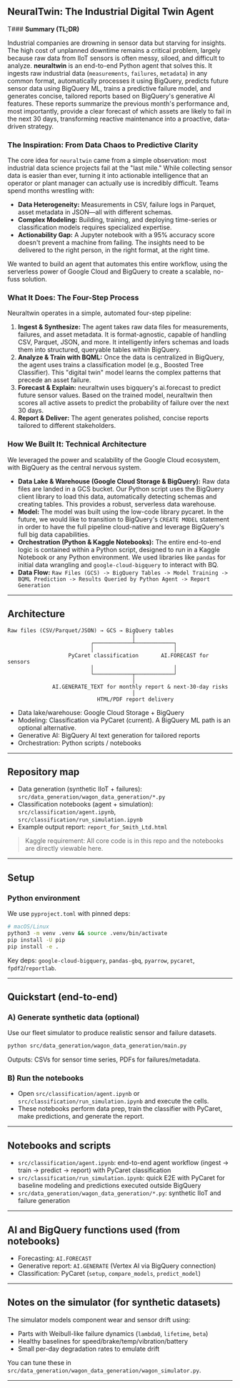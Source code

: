 ## NeuralTwin: The Industrial Digital Twin Agent

T### **Summary (TL;DR)**

Industrial companies are drowning in sensor data but starving for insights. The high cost of unplanned downtime remains a critical problem, largely because raw data from IIoT sensors is often messy, siloed, and difficult to analyze. **neuraltwin** is an end-to-end Python agent that solves this. It ingests raw industrial data (`measurements`, `failures`, `metadata`) in any common format, automatically processes it using BigQuery, predicts future sensor data using BigQuery ML, trains a predictive failure model, and generates concise, tailored reports based on BigQuery's generative AI features. These reports summarize the previous month's performance and, most importantly, provide a clear forecast of which assets are likely to fail in the next 30 days, transforming reactive maintenance into a proactive, data-driven strategy.

### **The Inspiration: From Data Chaos to Predictive Clarity**

The core idea for `neuraltwin` came from a simple observation: most industrial data science projects fail at the "last mile." While collecting sensor data is easier than ever, turning it into actionable intelligence that an operator or plant manager can actually use is incredibly difficult. Teams spend months wrestling with:
*   **Data Heterogeneity:** Measurements in CSV, failure logs in Parquet, asset metadata in JSON—all with different schemas.
*   **Complex Modeling:** Building, training, and deploying time-series or classification models requires specialized expertise.
*   **Actionability Gap:** A Jupyter notebook with a 95% accuracy score doesn't prevent a machine from failing. The insights need to be delivered to the right person, in the right format, at the right time.

We wanted to build an agent that automates this entire workflow, using the serverless power of Google Cloud and BigQuery to create a scalable, no-fuss solution.

### **What It Does: The Four-Step Process**

Neuraltwin operates in a simple, automated four-step pipeline:

1.  **Ingest & Synthesize:** The agent takes raw data files for measurements, failures, and asset metadata. It is format-agnostic, capable of handling CSV, Parquet, JSON, and more. It intelligently infers schemas and loads them into structured, queryable tables within BigQuery.
2.  **Analyze & Train with BQML:** Once the data is centralized in BigQuery, the agent uses trains a classification model (e.g., Boosted Tree Classifier). This "digital twin" model learns the complex patterns that precede an asset failure.
3.  **Forecast & Explain:** neuraltwin uses bigquery's ai.forecast to predict future sensor values. Based on the trained model, neuraltwin then scores all active assets to predict the probability of failure over the next 30 days.
4.  **Report & Deliver:** The agent generates polished, concise reports tailored to different stakeholders.

### **How We Built It: Technical Architecture**

We leveraged the power and scalability of the Google Cloud ecosystem, with BigQuery as the central nervous system.

*   **Data Lake & Warehouse (Google Cloud Storage & BigQuery):** Raw data files are landed in a GCS bucket. Our Python script uses the BigQuery client library to load this data, automatically detecting schemas and creating tables. This provides a robust, serverless data warehouse.
*   **Model:** The model was built using the low-code library pycaret. In the future, we would like to transition to BigQuery's  `CREATE MODEL` statement in order to have the full pipeline cloud-native and leverage BigQuery's full big data capabilities.
*   **Orchestration (Python & Kaggle Notebooks):** The entire end-to-end logic is contained within a Python script, designed to run in a Kaggle Notebook or any Python environment. We used libraries like `pandas` for initial data wrangling and `google-cloud-bigquery` to interact with BQ.
*   **Data Flow:**
    `Raw Files (GCS) -> BigQuery Tables -> Model Training -> BQML Prediction -> Results Queried by Python Agent -> Report Generation`

---

## Architecture
```
Raw files (CSV/Parquet/JSON) → GCS → BigQuery tables
                                       │
                          ┌────────────┴────────────┐
                          │                         │
                   PyCaret classification       AI.FORECAST for sensors
                          │                         │
                          └────────────┬────────────┘
                                       │
              AI.GENERATE_TEXT for monthly report & next-30-day risks
                                       │
                            HTML/PDF report delivery
```

- Data lake/warehouse: Google Cloud Storage + BigQuery
- Modeling: Classification via PyCaret (current). A BigQuery ML path is an optional alternative.
- Generative AI: BigQuery AI text generation for tailored reports
- Orchestration: Python scripts / notebooks

---

## Repository map
- Data generation (synthetic IIoT + failures): `src/data_generation/wagon_data_generation/*.py`
- Classification notebooks (agent + simulation): `src/classification/agent.ipynb`, `src/classification/run_simulation.ipynb`
- Example output report: `report_for_Smith_Ltd.html`

> Kaggle requirement: All core code is in this repo and the notebooks are directly viewable here.

---

## Setup

### Python environment
We use `pyproject.toml` with pinned deps:

```bash
# macOS/Linux
python3 -m venv .venv && source .venv/bin/activate
pip install -U pip
pip install -e .
```

Key deps: `google-cloud-bigquery`, `pandas-gbq`, `pyarrow`, `pycaret`, `fpdf2`/`reportlab`.

---

## Quickstart (end-to-end)

### A) Generate synthetic data (optional)
Use our fleet simulator to produce realistic sensor and failure datasets.

```bash
python src/data_generation/wagon_data_generation/main.py
```

Outputs: CSVs for sensor time series, PDFs for failures/metadata.

### B) Run the notebooks
- Open `src/classification/agent.ipynb` or `src/classification/run_simulation.ipynb` and execute the cells.
- These notebooks perform data prep, train the classifier with PyCaret, make predictions, and generate the report.

---

## Notebooks and scripts
- `src/classification/agent.ipynb`: end-to-end agent workflow (ingest → train → predict → report) with PyCaret classification
- `src/classification/run_simulation.ipynb`: quick E2E with PyCaret for baseline modeling and predictions executed outside BigQuery
- `src/data_generation/wagon_data_generation/*.py`: synthetic IIoT and failure generation

---

## AI and BigQuery functions used (from notebooks)
- Forecasting: `AI.FORECAST`
- Generative report: `AI.GENERATE` (Vertex AI via BigQuery connection)
- Classification: PyCaret (`setup`, `compare_models`, `predict_model`)

---

## Notes on the simulator (for synthetic datasets)
The simulator models component wear and sensor drift using:
- Parts with Weibull-like failure dynamics (`lambda0`, `lifetime`, `beta`)
- Healthy baselines for speed/brake/temp/vibration/battery
- Small per-day degradation rates to emulate drift

You can tune these in `src/data_generation/wagon_data_generation/wagon_simulator.py`.

---